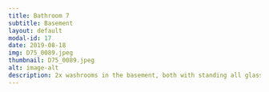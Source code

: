 ```yaml
---
title: Bathroom 7
subtitle: Basement
layout: default
modal-id: 17
date: 2019-08-18
img: D75_0089.jpeg
thumbnail: D75_0089.jpeg
alt: image-alt
description: 2x washrooms in the basement, both with standing all glass walled showers.
---
```

